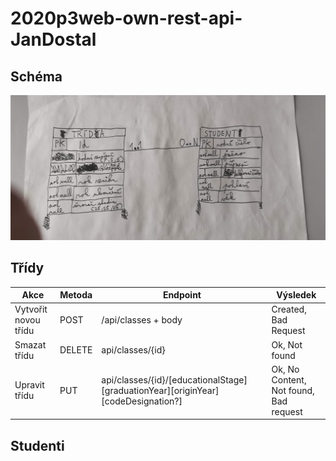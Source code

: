 # 2020p3web-own-rest-api-JanDostal
## Schéma
![Konceptuální model](/IMG_20210622_144920.jpg)
## Třídy
Akce | Metoda | Endpoint | Výsledek
---- | ------ | -------- | --------
Vytvořit novou třídu | POST | /api/classes + body | Created, Bad Request
Smazat třídu | DELETE | api/classes/{id} | Ok, Not found
Upravit třídu | PUT | api/classes/{id}/[educationalStage][graduationYear][originYear][codeDesignation?] | Ok, No Content, Not found, Bad request

## Studenti
